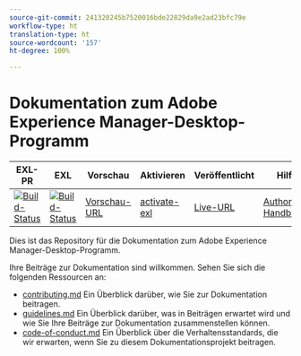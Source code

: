 ```yaml
---
source-git-commit: 241320245b7520016bde22829da9e2ad23bfc79e
workflow-type: ht
translation-type: ht
source-wordcount: '157'
ht-degree: 100%

---
```

# Dokumentation zum Adobe Experience Manager-Desktop-Programm

| EXL-PR | EXL | Vorschau | Aktivieren | Veröffentlicht | Hilfe |
|--- |--- |--- |--- |--- |--- |
| [![Build-Status](https://docs.ci.corp.adobe.com/view/exl-pr/job/experience-manager-desktop-app.en_pr-exl/badge/icon)](https://docs.ci.corp.adobe.com/view/exl-pr/job/experience-manager-desktop-app.en_pr-exl/lastBuild/) | [![Build-Status](https://docs.ci.corp.adobe.com/view/exl-pr/job/experience-manager-desktop-app.en_exl/lastBuild/badge/icon)](https://docs.ci.corp.adobe.com/view/exl-pr/job/experience-manager-desktop-app.en_exl/lastBuild/lastBuild) | [Vorschau-URL](https://experienceleague.corp.adobe.com/docs/experience-manager-desktop-app/using/introduction.html?lang=de) | [activate-exl](https://docs.ci.corp.adobe.com/job/activate-exl/build/) | [Live-URL](https://experienceleague.adobe.com/docs/experience-manager-desktop-app/using/introduction.html?lang=de) | [Authoring-Handbuch](https://experienceleague.adobe.com/docs/authoring-guide-exl/using/home.html?lang=de) |

Dies ist das Repository für die Dokumentation zum Adobe Experience Manager-Desktop-Programm.

Ihre Beiträge zur Dokumentation sind willkommen. Sehen Sie sich die folgenden Ressourcen an:

* [contributing.md](contributing.md) Ein Überblick darüber, wie Sie zur Dokumentation beitragen.
* [guidelines.md](guidelines.md) Ein Überblick darüber, was in Beiträgen erwartet wird und wie Sie Ihre Beiträge zur Dokumentation zusammenstellen können.
* [code-of-conduct.md](code-of-conduct.md) Ein Überblick über die Verhaltensstandards, die wir erwarten, wenn Sie zu diesem Dokumentationsprojekt beitragen.
